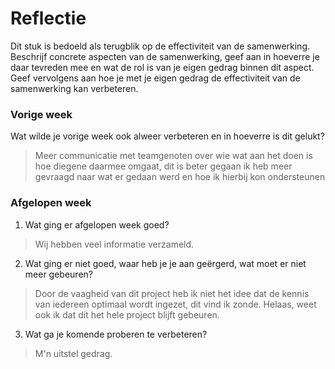 Reflectie
==========

Dit stuk is bedoeld als terugblik op de effectiviteit van de samenwerking.
Beschrijf concrete aspecten van de samenwerking, geef aan in hoeverre je daar tevreden mee en wat de rol is
 van je eigen gedrag binnen dit aspect. Geef vervolgens aan hoe je met je eigen gedrag de effectiviteit van 
 de samenwerking kan verbeteren.


### Vorige week
Wat wilde je vorige week ook alweer verbeteren en in hoeverre is dit gelukt? 
> Meer communicatie met teamgenoten over wie wat aan het doen is hoe diegene daarmee omgaat, dit is beter gegaan ik heb meer gevraagd naar wat er gedaan werd en hoe ik hierbij kon ondersteunen

### Afgelopen week


1. Wat ging er afgelopen week goed?
> Wij hebben veel informatie verzameld.

2. Wat ging er niet goed, waar heb je je aan geërgerd, wat moet er niet meer gebeuren?
> Door de vaagheid van dit project heb ik niet het idee dat de kennis van iedereen optimaal wordt ingezet, dit vind ik zonde. 
> Helaas, weet ook ik dat dit het hele project blijft gebeuren. 
 
3. Wat ga je komende proberen te verbeteren?
> M'n uitstel gedrag.

